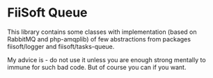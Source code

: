 # FiiSoft Queue

This library contains some classes with implementation (based on RabbitMQ and php-amqplib) of few abstractions from
packages fiisoft/logger and fiisoft/tasks-queue.

My advice is - do not use it unless you are enough strong mentally to immune for such bad code. 
But of course you can if you want.

